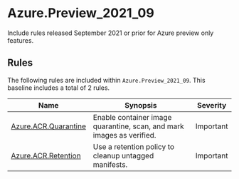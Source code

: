 # Azure.Preview_2021_09

<!-- OBSOLETE -->

Include rules released September 2021 or prior for Azure preview only features.

## Rules

The following rules are included within `Azure.Preview_2021_09`. This baseline includes a total of 2 rules.

Name | Synopsis | Severity
---- | -------- | --------
[Azure.ACR.Quarantine](../rules/Azure.ACR.Quarantine.md) | Enable container image quarantine, scan, and mark images as verified. | Important
[Azure.ACR.Retention](../rules/Azure.ACR.Retention.md) | Use a retention policy to cleanup untagged manifests. | Important
